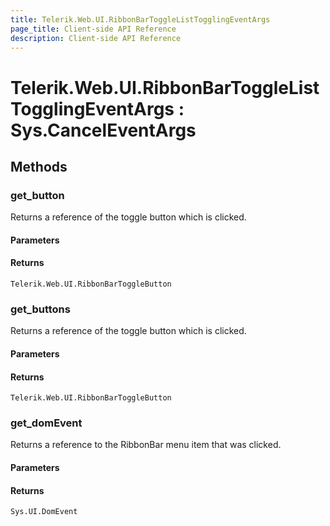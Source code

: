 ```yaml
---
title: Telerik.Web.UI.RibbonBarToggleListTogglingEventArgs
page_title: Client-side API Reference
description: Client-side API Reference
---
```


# Telerik.Web.UI.RibbonBarToggleListTogglingEventArgs : Sys.CancelEventArgs

## Methods

### get_button

Returns a reference of the toggle button which is clicked. 

#### Parameters

#### Returns

`Telerik.Web.UI.RibbonBarToggleButton`

### get_buttons

Returns a reference of the toggle button which is clicked. 

#### Parameters

#### Returns

`Telerik.Web.UI.RibbonBarToggleButton`

### get_domEvent

Returns a reference to the RibbonBar menu item that was clicked.

#### Parameters

#### Returns

`Sys.UI.DomEvent` 

